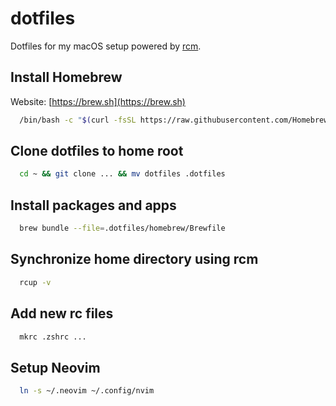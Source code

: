 # dotfiles
Dotfiles for my macOS setup powered by [rcm](https://thoughtbot.github.io/rcm/rcm.7.html).

## Install Homebrew

Website: [https://brew.sh](https://brew.sh)

```bash
  /bin/bash -c "$(curl -fsSL https://raw.githubusercontent.com/Homebrew/install/HEAD/install.sh)"
```

## Clone dotfiles to home root

```bash
  cd ~ && git clone ... && mv dotfiles .dotfiles
```

## Install packages and apps

```bash
  brew bundle --file=.dotfiles/homebrew/Brewfile
```

## Synchronize home directory using rcm

```bash
  rcup -v
```

## Add new rc files

```bash
  mkrc .zshrc ...
```

## Setup Neovim
```bash
  ln -s ~/.neovim ~/.config/nvim
```
